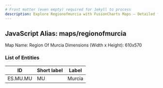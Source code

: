 ```yaml
---
# Front matter (even empty) required for Jekyll to process
description: Explore Regionofmurcia with FusionCharts Maps – Detailed features for seamless integration. Try now & enhance your data visualization today! 
---
```


## JavaScript Alias: maps/regionofmurcia

Map Name: Region Of Murcia
Dimensions (Width x Height): 610x570





### List of Entities

ID | Short label | Label
---|---|---|
ES.MU.MU | MU | Murcia